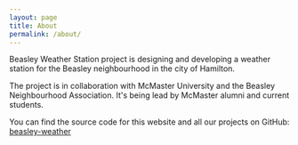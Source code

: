 ```yaml
---
layout: page
title: About
permalink: /about/
---
```


Beasley Weather Station project is designing and developing a weather station for the Beasley neighbourhood in the city of Hamilton.

The project is in collaboration with McMaster University and the Beasley
Neighbourhood Association. It's being lead by McMaster alumni and current
students.

You can find the source code for this website and all our projects on GitHub:
[beasley-weather][github-link]


[github-link]: https://github.com/beasley-weather
